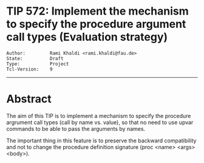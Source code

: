 # TIP 572: Implement the mechanism to specify the procedure argument call types (Evaluation strategy)
	Author:         Rami Khaldi <rami.khaldi@fau.de>
	State:          Draft
	Type:           Project
	Tcl-Version:    9
-----

# Abstract

The aim of this TIP is to implement a mechanism to specify the procedure argrument call types (call by name vs. value), so that no need to use upvar commands to be able to pass the arguments by names.

The important thing in this feature is to preserve the backward compatibility and not to change the procedure definition signature (proc \<name\> \<args\> \<body\>).

